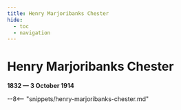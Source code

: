 ```yaml
---
title: Henry Marjoribanks Chester
hide:
  - toc
  - navigation 
---
```


# Henry Marjoribanks Chester

**1832 — 3 October 1914**

--8<-- "snippets/henry-marjoribanks-chester.md"
